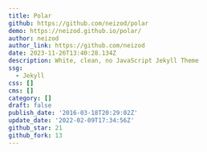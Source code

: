```yaml
---
title: Polar
github: https://github.com/neizod/polar
demo: https://neizod.github.io/polar/
author: neizod
author_link: https://github.com/neizod
date: 2023-11-26T13:40:28.134Z
description: White, clean, no JavaScript Jekyll Theme
ssg:
  - Jekyll
css: []
cms: []
category: []
draft: false
publish_date: '2016-03-18T20:29:02Z'
update_date: '2022-02-09T17:34:56Z'
github_star: 21
github_fork: 13
---
```


